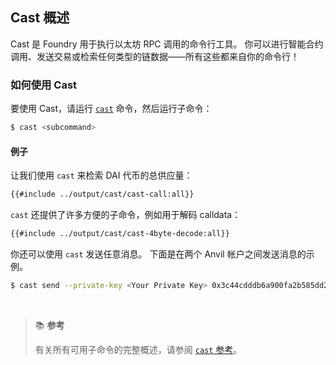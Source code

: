 ## Cast 概述

Cast 是 Foundry 用于执行以太坊 RPC 调用的命令行工具。 你可以进行智能合约调用、发送交易或检索任何类型的链数据——所有这些都来自你的命令行！

### 如何使用 Cast

要使用 Cast，请运行 [`cast`](../reference/cast/cast.md) 命令，然后运行子命令：

```bash
$ cast <subcommand>
```

#### 例子

让我们使用 `cast` 来检索 DAI 代币的总供应量：

```bash
{{#include ../output/cast/cast-call:all}}
```

`cast` 还提供了许多方便的子命令，例如用于解码 calldata：

```bash
{{#include ../output/cast/cast-4byte-decode:all}}
```

你还可以使用 `cast` 发送任意消息。 下面是在两个 Anvil 帐户之间发送消息的示例。

```bash
$ cast send --private-key <Your Private Key> 0x3c44cdddb6a900fa2b585dd299e03d12fa4293bc $(cast from-utf8 "hello world") --rpc-url http://127.0.0.1:8545/
```

<br>

> 📚 **参考**
>
> 有关所有可用子命令的完整概述，请参阅 [`cast` 参考](../reference/cast/)。